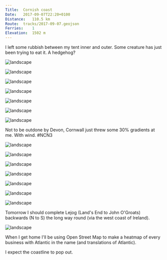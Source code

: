```yaml
---
Title:	Cornish coast
Date:	2017-09-07T22:20+0100
Distance:	110.5 km
Route:	tracks/2017-09-07.geojson
Ferries:	1
Elevation:	1502 m
---
```


I left some rubbish between my tent inner and outer. Some creature has just been trying to eat it. A hedgehog?

![landscape](http://pbs.twimg.com/media/DJHxKw1XcAArxbF.jpg "Leaving this morning.")

![landscape](http://pbs.twimg.com/media/DJHxQ3mXgAEJ5IQ.jpg "I cycled by The Milky Way")

![landscape](http://pbs.twimg.com/media/DJHxT0MXYAIbqCI.jpg "Field")

![landscape](http://pbs.twimg.com/media/DJHxZVVW0AAQY4N.jpg "Welcome to Cornwall")

![landscape](http://pbs.twimg.com/media/DJHxkmfXUAAet_Z.jpg "The Kilkhampton toilets ate 30p and wouldn't let me in. :(")

![landscape](http://pbs.twimg.com/media/DJHxrRXXkAAzJMQ.jpg "After Bude. Heading south.")

![landscape](http://pbs.twimg.com/media/DJHx8llXcAAEKT6.jpg "I've gained a new flag. #funwithflags")

Not to be outdone by Devon, Cornwall just threw some 30% gradients at me. With wind. #NCN3

![landscape](http://pbs.twimg.com/media/DJIYIbUXYAAZDGW.jpg "Cornish coast road")

![landscape](http://pbs.twimg.com/media/DJIYY68XYAAtGBQ.jpg "South of Widemouth looking north")

![landscape](http://pbs.twimg.com/media/DJIYgypXYAAqlkL.jpg "Leaving Boscastle up the hill")

![landscape](http://pbs.twimg.com/media/DJIYswkW0AAePDJ.jpg "Tintagel castle in the wind and rain")

![landscape](http://pbs.twimg.com/media/DJIby17XcAAAz3S.jpg "Having a cream tea in Tintagel. I'm not getting into debates about the order of cream and jam.")

![landscape](http://pbs.twimg.com/media/DJIywjoXYAEDdGR.jpg "Ferry++")

![landscape](http://pbs.twimg.com/media/DJJWjZdXgAAjuf6.jpg "Padstow harbour in the rain.")

Tomorrow I should complete Lejog (Land's End to John O'Groats) backwards (N to S) the long way round (via the west coast of Ireland).

![landscape](http://pbs.twimg.com/ext_tw_video_thumb/905888792594276355/pu/img/TfHXau0RmrA8bVzf.jpg "Yesterday in better weather.")

When I get home I'll be using Open Street Map to make a heatmap of every business with Atlantic in the name (and translations of Atlantic).

I expect the coastline to pop out.
